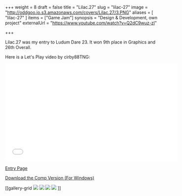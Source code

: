 +++
weight = 8
draft = false
title = "Lilac.27"
slug = "lilac-27"
image = "http://oddgoo.io.s3.amazonaws.com/covers/Lilac.27/3.PNG"
aliases = [
	"lilac-27"
]
items = ["Game Jam"]
synopsis = "Design & Development, own project"
externalUrl = "https://www.youtube.com/watch?v=Q2dC9wuz-zI"

+++




Lilac.27 was my entry to Ludum Dare 23. It won 9th place in Graphics and 26th Overall.

Here is a Let's Play video by cirby88TNG:
<iframe width="560" height="315" src="//www.youtube.com/embed/0okSMmlrEX0" frameborder="0" allowfullscreen></iframe>

[Entry Page](http://ludumdare.com/compo/ludum-dare-23/?action=preview&uid=6590)

[Download the Comp Version (For Windows)](http://c3434655.r55.cf0.rackcdn.com/Lilac27.zip)

[[gallery-grid
![](http://oddgoo.io.s3.amazonaws.com/covers/Lilac.27/3.PNG)
![](http://oddgoo.io.s3.amazonaws.com/covers/Lilac.27/1.gif)
![](http://oddgoo.io.s3.amazonaws.com/covers/Lilac.27/2.png)
![](http://oddgoo.io.s3.amazonaws.com/covers/Lilac.27/4.PNG)
]]